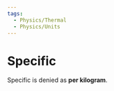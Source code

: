 ```yaml
---
tags:
  - Physics/Thermal
  - Physics/Units
---
```

# Specific
Specific is denied as **per kilogram**.